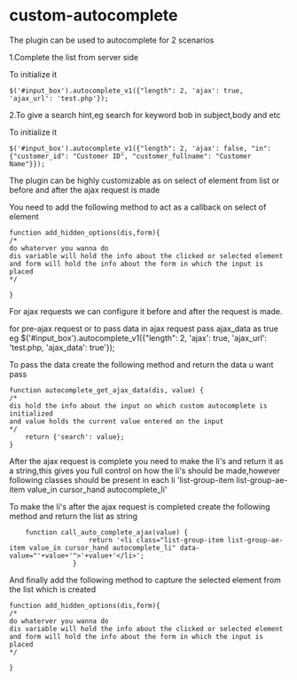 # custom-autocomplete


The plugin can be used to autocomplete for 2 scenarios

1.Complete the list from server side

To initialize it 

	$('#input_box').autocomplete_v1({"length": 2, 'ajax': true, 'ajax_url': 'test.php'});

2.To give a search hint,eg search for keyword bob in subject,body and etc

To initialize it 

	$('#input_box').autocomplete_v1({"length": 2, 'ajax': false, "in": {"customer_id": "Customer ID", "customer_fullname": "Customer Name"}});

The plugin can be highly customizable as on select of element from list or before and after the ajax request is made 

You need to add the following method to act as a callback on select of element

	function add_hidden_options(dis,form){
	/*
	do whaterver you wanna do 
	dis variable will hold the info about the clicked or selected element and form will hold the info about the form in which the input is placed
	*/

	}

For ajax requests we can configure it before and after the request is made.

for pre-ajax request or to pass data in ajax request
pass ajax_data as true
eg
	$('#input_box').autocomplete_v1({"length": 2, 'ajax': true, 'ajax_url': 'test.php, 'ajax_data': true'});

To pass the data create the following method and return the data u want pass

	function autocomplete_get_ajax_data(dis, value) {
	/* 
	dis hold the info about the input on which custom autocomplete is initialized
	and value holds the current value entered on the input
	*/
		return {'search': value};
	}

After the ajax request is complete you need to make the li's and return it as a string,this gives you full control on how the li's should be made,however following classes should be present in each li 'list-group-item list-group-ae-item value_in cursor_hand autocomplete_li'

To make the li's after the ajax request is completed create the following method and return the list as string

		function call_auto_complete_ajax(value) {
						return '<li class="list-group-item list-group-ae-item value_in cursor_hand autocomplete_li" data-value="'+value+'">'+value+'</li>';
					}
					
And finally add the following method to capture the selected element from the list which is created

	function add_hidden_options(dis,form){
	/*
	do whaterver you wanna do 
	dis variable will hold the info about the clicked or selected element and form will hold the info about the form in which the input is placed
	*/

	}
            





